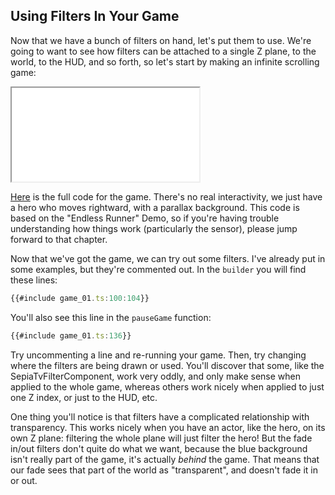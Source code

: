 ## Using Filters In Your Game

Now that we have a bunch of filters on hand, let's put them to use.  We're going
to want to see how filters can be attached to a single Z plane, to the world, to
the HUD, and so forth, so let's start by making an infinite scrolling game:

<iframe src="./game_01.iframe.html"></iframe>

[Here](game_01.ts) is the full code for the game.  There's no real
interactivity, we just have a hero who moves rightward, with a parallax
background.  This code is based on the "Endless Runner" Demo, so if you're
having trouble understanding how things work (particularly the sensor), please
jump forward to that chapter.

Now that we've got the game, we can try out some filters.  I've already put in
some examples, but they're commented out.  In the `builder` you will find these
lines:

```typescript
{{#include game_01.ts:100:104}}
```

You'll also see this line in the `pauseGame` function:

```typescript
{{#include game_01.ts:136}}
```

Try uncommenting a line and re-running your game.  Then, try changing where the
filters are being drawn or used.  You'll discover that some, like the
SepiaTvFilterComponent, work very oddly, and only make sense when applied to the
whole game, whereas others work nicely when applied to just one Z index, or just
to the HUD, etc.

One thing you'll notice is that filters have a complicated relationship with
transparency.  This works nicely when you have an actor, like the hero, on its
own Z plane: filtering the whole plane will just filter the hero!  But the fade
in/out filters don't quite do what we want, because the blue background isn't
really part of the game, it's actually *behind* the game.  That means that our
fade sees that part of the world as "transparent", and doesn't fade it in or
out.
